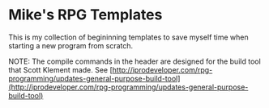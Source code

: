 Mike's RPG Templates
====

This is my collection of begininning templates to save myself time when starting a new program from scratch.

NOTE: The compile commands in the header are designed for the build tool that Scott Klement made. See [http://iprodeveloper.com/rpg-programming/updates-general-purpose-build-tool](http://iprodeveloper.com/rpg-programming/updates-general-purpose-build-tool)